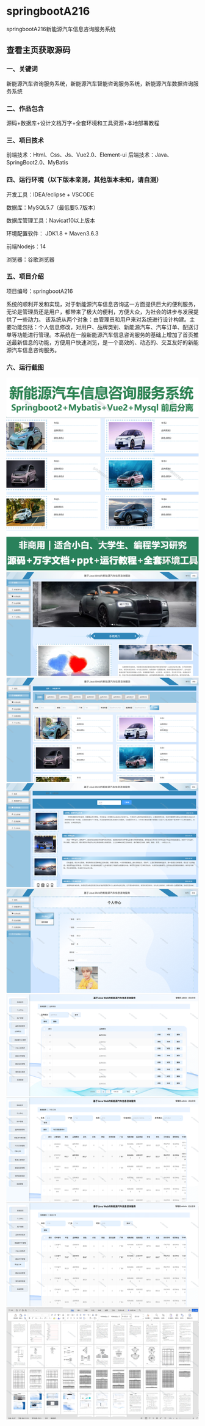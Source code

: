 # springbootA216
springbootA216新能源汽车信息咨询服务系统
  
## 查看主页获取源码

### 一、关键词
新能源汽车咨询服务系统，新能源汽车智能咨询服务系统，新能源汽车数据咨询服务系统

### 二、作品包含
源码+数据库+设计文档万字+全套环境和工具资源+本地部署教程

### 三、项目技术
前端技术：Html、Css、Js、Vue2.0、Element-ui 
后端技术：Java、SpringBoot2.0、MyBatis

### 四、运行环境（以下版本亲测，其他版本未知，请自测）
开发工具：IDEA/eclipse  + VSCODE

数据库：MySQL5.7（最低要5.7版本）

数据库管理工具：Navicat10以上版本

环境配置软件： JDK1.8 + Maven3.6.3

前端Nodejs：14

浏览器：谷歌浏览器

### 五、项目介绍
项目编号：springbootA216

系统的顺利开发和实现，对于新能源汽车信息咨询这一方面提供巨大的便利服务，无论是管理员还是用户，都带来了极大的便利，方便大众，为社会的进步与发展提供了一些动力。
该系统从两个对象：由管理员和用户来对系统进行设计构建。主要功能包括：个人信息修改，对用户、品牌类别、新能源汽车、汽车订单、配送订单等功能进行管理。本系统在一般新能源汽车信息咨询服务的基础上增加了首页推送最新信息的功能，方便用户快速浏览，是一个高效的、动态的、交互友好的新能源汽车信息咨询服务。

### 六、运行截图
![cover.png](./cover.png)
![1.png](./1.png)
![2.png](./2.png)
![3.png](./3.png)
![4.png](./4.png)
![5.png](./5.png)
![6.png](./6.png)
![7.png](./7.png)
![8.png](./8.png)
 
